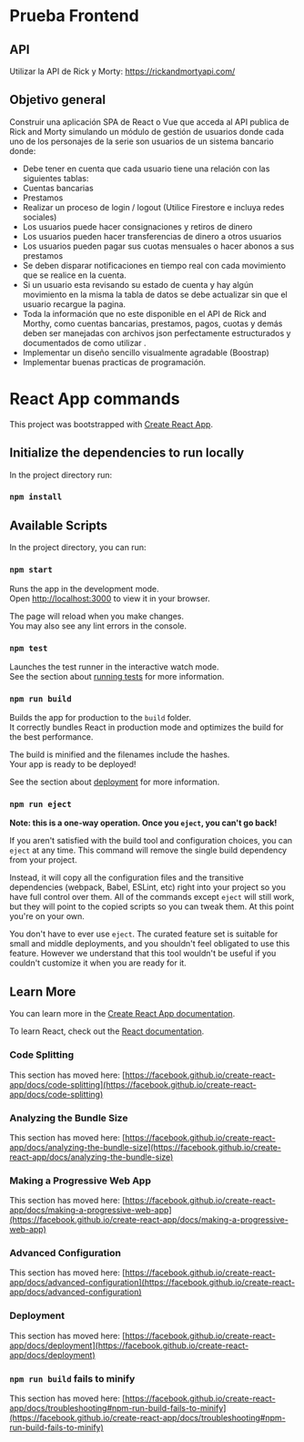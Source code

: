 # Prueba Frontend

## API

Utilizar la API de Rick y Morty: https://rickandmortyapi.com/

## Objetivo general

Construir una aplicación SPA de React o Vue que acceda al API publica de Rick and Morty
simulando un módulo de gestión de usuarios donde cada uno de los personajes de la serie son
usuarios de un sistema bancario donde:

- Debe tener en cuenta que cada usuario tiene una relación con las siguientes tablas:
- Cuentas bancarias
- Prestamos
- Realizar un proceso de login / logout (Utilice Firestore e incluya redes sociales)
- Los usuarios puede hacer consignaciones y retiros de dinero
- Los usuarios pueden hacer transferencias de dinero a otros usuarios
- Los usuarios pueden pagar sus cuotas mensuales o hacer abonos a sus prestamos
- Se deben disparar notificaciones en tiempo real con cada movimiento que se realice
  en la cuenta.
- Si un usuario esta revisando su estado de cuenta y hay algún movimiento en la misma
  la tabla de datos se debe actualizar sin que el usuario recargue la pagina.
- Toda la información que no este disponible en el API de Rick and Morthy, como
  cuentas bancarias, prestamos, pagos, cuotas y demás deben ser manejadas con
  archivos json perfectamente estructurados y documentados de como utilizar .
- Implementar un diseño sencillo visualmente agradable (Boostrap)
- Implementar buenas practicas de programación.

# React App commands

This project was bootstrapped with [Create React App](https://github.com/facebook/create-react-app).

## Initialize the dependencies to run locally

In the project directory run:

### `npm install`

## Available Scripts

In the project directory, you can run:

### `npm start`

Runs the app in the development mode.\
Open [http://localhost:3000](http://localhost:3000) to view it in your browser.

The page will reload when you make changes.\
You may also see any lint errors in the console.

### `npm test`

Launches the test runner in the interactive watch mode.\
See the section about [running tests](https://facebook.github.io/create-react-app/docs/running-tests) for more information.

### `npm run build`

Builds the app for production to the `build` folder.\
It correctly bundles React in production mode and optimizes the build for the best performance.

The build is minified and the filenames include the hashes.\
Your app is ready to be deployed!

See the section about [deployment](https://facebook.github.io/create-react-app/docs/deployment) for more information.

### `npm run eject`

**Note: this is a one-way operation. Once you `eject`, you can't go back!**

If you aren't satisfied with the build tool and configuration choices, you can `eject` at any time. This command will remove the single build dependency from your project.

Instead, it will copy all the configuration files and the transitive dependencies (webpack, Babel, ESLint, etc) right into your project so you have full control over them. All of the commands except `eject` will still work, but they will point to the copied scripts so you can tweak them. At this point you're on your own.

You don't have to ever use `eject`. The curated feature set is suitable for small and middle deployments, and you shouldn't feel obligated to use this feature. However we understand that this tool wouldn't be useful if you couldn't customize it when you are ready for it.

## Learn More

You can learn more in the [Create React App documentation](https://facebook.github.io/create-react-app/docs/getting-started).

To learn React, check out the [React documentation](https://reactjs.org/).

### Code Splitting

This section has moved here: [https://facebook.github.io/create-react-app/docs/code-splitting](https://facebook.github.io/create-react-app/docs/code-splitting)

### Analyzing the Bundle Size

This section has moved here: [https://facebook.github.io/create-react-app/docs/analyzing-the-bundle-size](https://facebook.github.io/create-react-app/docs/analyzing-the-bundle-size)

### Making a Progressive Web App

This section has moved here: [https://facebook.github.io/create-react-app/docs/making-a-progressive-web-app](https://facebook.github.io/create-react-app/docs/making-a-progressive-web-app)

### Advanced Configuration

This section has moved here: [https://facebook.github.io/create-react-app/docs/advanced-configuration](https://facebook.github.io/create-react-app/docs/advanced-configuration)

### Deployment

This section has moved here: [https://facebook.github.io/create-react-app/docs/deployment](https://facebook.github.io/create-react-app/docs/deployment)

### `npm run build` fails to minify

This section has moved here: [https://facebook.github.io/create-react-app/docs/troubleshooting#npm-run-build-fails-to-minify](https://facebook.github.io/create-react-app/docs/troubleshooting#npm-run-build-fails-to-minify)
